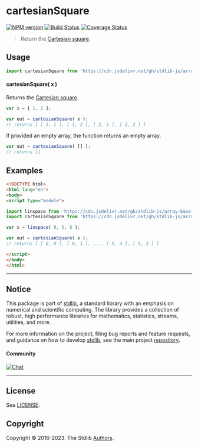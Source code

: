 <!--

@license Apache-2.0

Copyright (c) 2022 The Stdlib Authors.

Licensed under the Apache License, Version 2.0 (the "License");
you may not use this file except in compliance with the License.
You may obtain a copy of the License at

   http://www.apache.org/licenses/LICENSE-2.0

Unless required by applicable law or agreed to in writing, software
distributed under the License is distributed on an "AS IS" BASIS,
WITHOUT WARRANTIES OR CONDITIONS OF ANY KIND, either express or implied.
See the License for the specific language governing permissions and
limitations under the License.

-->

# cartesianSquare

[![NPM version][npm-image]][npm-url] [![Build Status][test-image]][test-url] [![Coverage Status][coverage-image]][coverage-url] <!-- [![dependencies][dependencies-image]][dependencies-url] -->

> Return the [Cartesian square][cartesian-product].



<section class="usage">

## Usage

```javascript
import cartesianSquare from 'https://cdn.jsdelivr.net/gh/stdlib-js/array-base-cartesian-square@esm/index.mjs';
```

#### cartesianSquare( x )

Returns the [Cartesian square][cartesian-product].

```javascript
var x = [ 1, 2 ];

var out = cartesianSquare( x );
// returns [ [ 1, 1 ], [ 1, 2 ], [ 2, 1 ], [ 2, 2 ] ]
```

If provided an empty array, the function returns an empty array.

```javascript
var out = cartesianSquare( [] );
// returns []
```

</section>

<!-- /.usage -->

<section class="notes">

</section>

<!-- /.notes -->

<section class="examples">

## Examples

<!-- eslint no-undef: "error" -->

```html
<!DOCTYPE html>
<html lang="en">
<body>
<script type="module">

import linspace from 'https://cdn.jsdelivr.net/gh/stdlib-js/array-base-linspace@esm/index.mjs';
import cartesianSquare from 'https://cdn.jsdelivr.net/gh/stdlib-js/array-base-cartesian-square@esm/index.mjs';

var x = linspace( 0, 5, 6 );

var out = cartesianSquare( x );
// returns [ [ 0, 0 ], [ 0, 1 ], ..., [ 5, 4 ], [ 5, 5 ] ]

</script>
</body>
</html>
```

</section>

<!-- /.examples -->

<!-- Section for related `stdlib` packages. Do not manually edit this section, as it is automatically populated. -->

<section class="related">

</section>

<!-- /.related -->

<!-- Section for all links. Make sure to keep an empty line after the `section` element and another before the `/section` close. -->


<section class="main-repo" >

* * *

## Notice

This package is part of [stdlib][stdlib], a standard library with an emphasis on numerical and scientific computing. The library provides a collection of robust, high performance libraries for mathematics, statistics, streams, utilities, and more.

For more information on the project, filing bug reports and feature requests, and guidance on how to develop [stdlib][stdlib], see the main project [repository][stdlib].

#### Community

[![Chat][chat-image]][chat-url]

---

## License

See [LICENSE][stdlib-license].


## Copyright

Copyright &copy; 2016-2023. The Stdlib [Authors][stdlib-authors].

</section>

<!-- /.stdlib -->

<!-- Section for all links. Make sure to keep an empty line after the `section` element and another before the `/section` close. -->

<section class="links">

[npm-image]: http://img.shields.io/npm/v/@stdlib/array-base-cartesian-square.svg
[npm-url]: https://npmjs.org/package/@stdlib/array-base-cartesian-square

[test-image]: https://github.com/stdlib-js/array-base-cartesian-square/actions/workflows/test.yml/badge.svg?branch=v0.0.2
[test-url]: https://github.com/stdlib-js/array-base-cartesian-square/actions/workflows/test.yml?query=branch:v0.0.2

[coverage-image]: https://img.shields.io/codecov/c/github/stdlib-js/array-base-cartesian-square/main.svg
[coverage-url]: https://codecov.io/github/stdlib-js/array-base-cartesian-square?branch=main

<!--

[dependencies-image]: https://img.shields.io/david/stdlib-js/array-base-cartesian-square.svg
[dependencies-url]: https://david-dm.org/stdlib-js/array-base-cartesian-square/main

-->

[chat-image]: https://img.shields.io/gitter/room/stdlib-js/stdlib.svg
[chat-url]: https://gitter.im/stdlib-js/stdlib/

[stdlib]: https://github.com/stdlib-js/stdlib

[stdlib-authors]: https://github.com/stdlib-js/stdlib/graphs/contributors

[umd]: https://github.com/umdjs/umd
[es-module]: https://developer.mozilla.org/en-US/docs/Web/JavaScript/Guide/Modules

[deno-url]: https://github.com/stdlib-js/array-base-cartesian-square/tree/deno
[umd-url]: https://github.com/stdlib-js/array-base-cartesian-square/tree/umd
[esm-url]: https://github.com/stdlib-js/array-base-cartesian-square/tree/esm
[branches-url]: https://github.com/stdlib-js/array-base-cartesian-square/blob/main/branches.md

[stdlib-license]: https://raw.githubusercontent.com/stdlib-js/array-base-cartesian-square/main/LICENSE

[cartesian-product]: https://en.wikipedia.org/wiki/Cartesian_product

</section>

<!-- /.links -->
